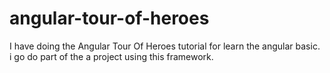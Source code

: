 # angular-tour-of-heroes
I have doing the Angular Tour Of Heroes tutorial for learn the angular basic. i go do part of the a project using this framework.
